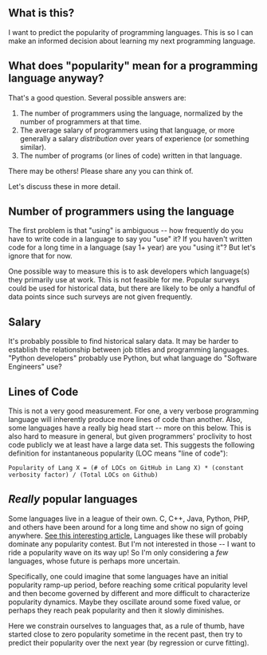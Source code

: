 What is this?
-------------

I want to predict the popularity of programming languages. This is so I can make an informed decision about learning my
next programming language.

What does "popularity" mean for a programming language anyway?
--------------------------------------------------------------

That's a good question. Several possible answers are:

1. The number of programmers using the language, normalized by the number of programmers at that time.
2. The average salary of programmers using that language, or more generally a salary *distribution* over years of 
   experience (or something similar).
3. The number of programs (or lines of code) written in that language.

There may be others! Please share any you can think of.

Let's discuss these in more detail.

Number of programmers using the language
----------------------------------------

The first problem is that "using" is ambiguous -- how frequently do you have to write code in a language to say you 
"use" it? If you haven't written code for a long time in a language (say 1+ year) are you "using it"? But let's ignore
that for now.

One possible way to measure this is to ask developers which language(s) they primarily use at work. This is not 
feasible for me. Popular surveys could be used for historical data, but there are likely to be only a handful of data 
points since such surveys are not given frequently.

Salary
------

It's probably possible to find historical salary data. It may be harder to establish the relationship between job 
titles and programming languages. "Python developers" probably use Python, but what language do "Software Engineers" 
use?

Lines of Code
-------------

This is not a very good measurement. For one, a very verbose programming language will inherently produce more lines of
code than another. Also, some languages have a really big head start -- more on this below. This is also hard to
measure in general, but given programmers' proclivity to host code publicly we at least have a large data set. This
suggests the following definition for instantaneous popularity (LOC means "line of code"):

```text
Popularity of Lang X = (# of LOCs on GitHub in Lang X) * (constant verbosity factor) / (Total LOCs on Github)
```

*Really* popular languages
--------------------------

Some languages live in a league of their own. C, C++, Java, Python, PHP, and others have been around for a long time 
and show no sign of going anywhere.
[See this interesting article.](http://readwrite.com/2014/09/01/programming-language-coding-lifetime)
Languages like these will probably dominate any popularity contest. But I'm not interested in those -- I want to ride
a popularity wave on its way up! So I'm only considering a *few* languages, whose future is perhaps more uncertain.

Specifically, one could imagine that some languages have an initial popularity ramp-up period, before reaching some
critical popularity level and then become governed by different and more difficult to characterize popularity dynamics.
Maybe they oscillate around some fixed value, or perhaps they reach peak popularity and then it slowly diminishes.

Here we constrain ourselves to languages that, as a rule of thumb, have started close to zero popularity sometime in 
the recent past, then try to predict their popularity over the next year (by regression or curve fitting).